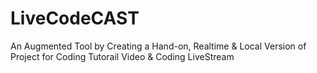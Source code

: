 # LiveCodeCAST
An Augmented Tool by Creating a Hand-on, Realtime &amp; Local Version of Project for Coding Tutorail Video &amp; Coding LiveStream
